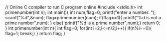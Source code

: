 // Online C compiler to run C program online
#include <stdio.h>
int primenumber(int n);
int main(){
int num,flag=0;
printf("enter a number: ");
scanf("%d",&num);
flag=primenumber(num);
if(flag==1){
printf("%d is not a prime number",num);
}
else{
printf("%d is a prime number",num);}
return 0;
}
int primenumber(int n){
   int flag=0; 
for(int i=2;i<=n/2;i++){
if(n%i==0){
flag=1;
break;}
}
return flag;
}


